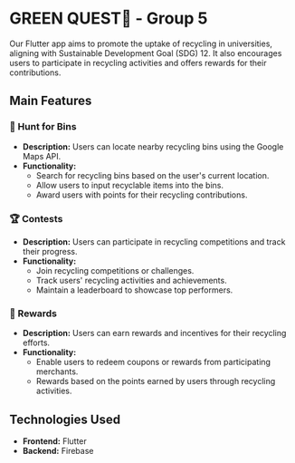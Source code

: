 # GREEN QUEST🌳 - Group 5 

Our Flutter app aims to promote the uptake of recycling in universities, aligning with Sustainable Development Goal (SDG) 12. It also encourages users to participate in recycling activities and offers rewards for their contributions.

## Main Features

### 🔎 Hunt for Bins

- **Description:** Users can locate nearby recycling bins using the Google Maps API.
- **Functionality:**
  - Search for recycling bins based on the user's current location.
  - Allow users to input recyclable items into the bins.
  - Award users with points for their recycling contributions.

### 🏆 Contests

- **Description:** Users can participate in recycling competitions and track their progress.
- **Functionality:**
  - Join recycling competitions or challenges.
  - Track users' recycling activities and achievements.
  - Maintain a leaderboard to showcase top performers.

### 🎁 Rewards

- **Description:** Users can earn rewards and incentives for their recycling efforts.
- **Functionality:**
  - Enable users to redeem coupons or rewards from participating merchants.
  - Rewards based on the points earned by users through recycling activities.


## Technologies Used

- **Frontend:** Flutter
- **Backend:** Firebase



